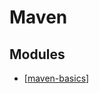 Maven
===

Modules
---

- [[maven-basics]]

[//begin]: # "Autogenerated link references for markdown compatibility"
[maven-basics]: maven-basics.md "Maven Basics"
[//end]: # "Autogenerated link references"